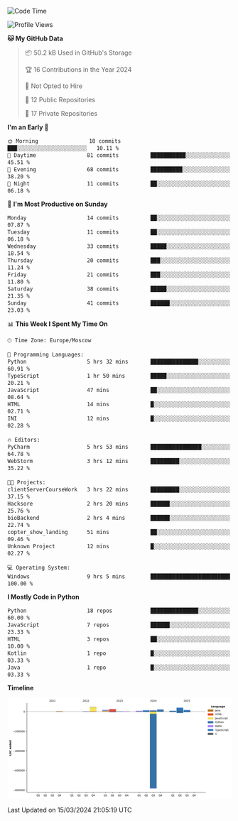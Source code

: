 <!--START_SECTION:waka-->
![Code Time](http://img.shields.io/badge/Code%20Time-218%20hrs%2057%20mins-blue)

![Profile Views](http://img.shields.io/badge/Profile%20Views-30-blue)

**🐱 My GitHub Data** 

> 📦 50.2 kB Used in GitHub's Storage 
 > 
> 🏆 16 Contributions in the Year 2024
 > 
> 🚫 Not Opted to Hire
 > 
> 📜 12 Public Repositories 
 > 
> 🔑 17 Private Repositories 
 > 
**I'm an Early 🐤** 

```text
🌞 Morning                18 commits          ███░░░░░░░░░░░░░░░░░░░░░░   10.11 % 
🌆 Daytime                81 commits          ███████████░░░░░░░░░░░░░░   45.51 % 
🌃 Evening                68 commits          ██████████░░░░░░░░░░░░░░░   38.20 % 
🌙 Night                  11 commits          ██░░░░░░░░░░░░░░░░░░░░░░░   06.18 % 
```
📅 **I'm Most Productive on Sunday** 

```text
Monday                   14 commits          ██░░░░░░░░░░░░░░░░░░░░░░░   07.87 % 
Tuesday                  11 commits          ██░░░░░░░░░░░░░░░░░░░░░░░   06.18 % 
Wednesday                33 commits          █████░░░░░░░░░░░░░░░░░░░░   18.54 % 
Thursday                 20 commits          ███░░░░░░░░░░░░░░░░░░░░░░   11.24 % 
Friday                   21 commits          ███░░░░░░░░░░░░░░░░░░░░░░   11.80 % 
Saturday                 38 commits          █████░░░░░░░░░░░░░░░░░░░░   21.35 % 
Sunday                   41 commits          ██████░░░░░░░░░░░░░░░░░░░   23.03 % 
```


📊 **This Week I Spent My Time On** 

```text
🕑︎ Time Zone: Europe/Moscow

💬 Programming Languages: 
Python                   5 hrs 32 mins       ███████████████░░░░░░░░░░   60.91 % 
TypeScript               1 hr 50 mins        █████░░░░░░░░░░░░░░░░░░░░   20.21 % 
JavaScript               47 mins             ██░░░░░░░░░░░░░░░░░░░░░░░   08.64 % 
HTML                     14 mins             █░░░░░░░░░░░░░░░░░░░░░░░░   02.71 % 
INI                      12 mins             █░░░░░░░░░░░░░░░░░░░░░░░░   02.28 % 

🔥 Editors: 
PyCharm                  5 hrs 53 mins       ████████████████░░░░░░░░░   64.78 % 
WebStorm                 3 hrs 12 mins       █████████░░░░░░░░░░░░░░░░   35.22 % 

🐱‍💻 Projects: 
clientServerCourseWork   3 hrs 22 mins       █████████░░░░░░░░░░░░░░░░   37.15 % 
Hacksore                 2 hrs 20 mins       ██████░░░░░░░░░░░░░░░░░░░   25.76 % 
bioBackend               2 hrs 4 mins        ██████░░░░░░░░░░░░░░░░░░░   22.74 % 
copter_show_landing      51 mins             ██░░░░░░░░░░░░░░░░░░░░░░░   09.46 % 
Unknown Project          12 mins             █░░░░░░░░░░░░░░░░░░░░░░░░   02.27 % 

💻 Operating System: 
Windows                  9 hrs 5 mins        █████████████████████████   100.00 % 
```

**I Mostly Code in Python** 

```text
Python                   18 repos            ███████████████░░░░░░░░░░   60.00 % 
JavaScript               7 repos             ██████░░░░░░░░░░░░░░░░░░░   23.33 % 
HTML                     3 repos             ██░░░░░░░░░░░░░░░░░░░░░░░   10.00 % 
Kotlin                   1 repo              █░░░░░░░░░░░░░░░░░░░░░░░░   03.33 % 
Java                     1 repo              █░░░░░░░░░░░░░░░░░░░░░░░░   03.33 % 
```



**Timeline**

![Lines of Code chart](https://raw.githubusercontent.com/adlemx/adlemx/main/assets/bar_graph.png)


 Last Updated on 15/03/2024 21:05:19 UTC
<!--END_SECTION:waka-->
